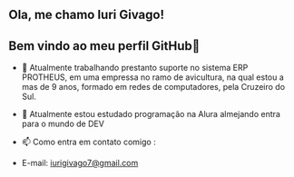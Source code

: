 ## Ola, me chamo Iuri Givago!
## Bem vindo ao meu perfil GitHub👋


- 🔭 Atualmente trabalhando prestanto suporte no sistema ERP PROTHEUS, em uma empressa no ramo de avicultura, na qual estou a mas de 9 anos,
formado em redes de computadores, pela Cruzeiro do Sul.
- 🌱 Atualmente estou estudado programação na Alura almejando entra para o mundo de DEV

- 📫 Como entra em contato comigo :
- E-mail: iurigivago7@gmail.com



